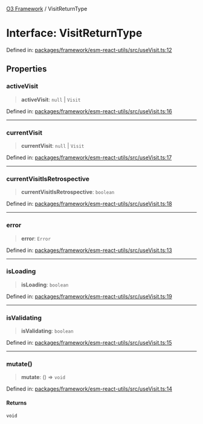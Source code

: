 [O3 Framework](../API.md) / VisitReturnType

# Interface: VisitReturnType

Defined in: [packages/framework/esm-react-utils/src/useVisit.ts:12](https://github.com/habeshabro/openmrs-esm-core/blob/main/packages/framework/esm-react-utils/src/useVisit.ts#L12)

## Properties

### activeVisit

> **activeVisit**: `null` \| `Visit`

Defined in: [packages/framework/esm-react-utils/src/useVisit.ts:16](https://github.com/habeshabro/openmrs-esm-core/blob/main/packages/framework/esm-react-utils/src/useVisit.ts#L16)

***

### currentVisit

> **currentVisit**: `null` \| `Visit`

Defined in: [packages/framework/esm-react-utils/src/useVisit.ts:17](https://github.com/habeshabro/openmrs-esm-core/blob/main/packages/framework/esm-react-utils/src/useVisit.ts#L17)

***

### currentVisitIsRetrospective

> **currentVisitIsRetrospective**: `boolean`

Defined in: [packages/framework/esm-react-utils/src/useVisit.ts:18](https://github.com/habeshabro/openmrs-esm-core/blob/main/packages/framework/esm-react-utils/src/useVisit.ts#L18)

***

### error

> **error**: `Error`

Defined in: [packages/framework/esm-react-utils/src/useVisit.ts:13](https://github.com/habeshabro/openmrs-esm-core/blob/main/packages/framework/esm-react-utils/src/useVisit.ts#L13)

***

### isLoading

> **isLoading**: `boolean`

Defined in: [packages/framework/esm-react-utils/src/useVisit.ts:19](https://github.com/habeshabro/openmrs-esm-core/blob/main/packages/framework/esm-react-utils/src/useVisit.ts#L19)

***

### isValidating

> **isValidating**: `boolean`

Defined in: [packages/framework/esm-react-utils/src/useVisit.ts:15](https://github.com/habeshabro/openmrs-esm-core/blob/main/packages/framework/esm-react-utils/src/useVisit.ts#L15)

***

### mutate()

> **mutate**: () => `void`

Defined in: [packages/framework/esm-react-utils/src/useVisit.ts:14](https://github.com/habeshabro/openmrs-esm-core/blob/main/packages/framework/esm-react-utils/src/useVisit.ts#L14)

#### Returns

`void`
